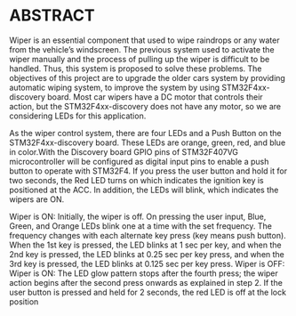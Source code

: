 # ABSTRACT

Wiper is an essential component that used to wipe raindrops or any water from the vehicle’s windscreen.
The previous system
used to activate the wiper manually and the process of pulling up the wiper is difficult to be handled. Thus, this system is
proposed to solve these problems. The objectives of this project are to upgrade the older cars system by providing automatic
wiping system, to improve the system by using STM32F4xx-discovery board. Most car wipers have a DC motor that controls their action, but the STM32F4xx-discovery does not have any motor, so we are considering LEDs for this application.

As the wiper control system, there are four LEDs and a Push Button on the STM32F4xx-discovery board. These LEDs are orange, green, red, and blue in color.With the Discovery board GPIO pins of STM32F407VG microcontroller will be configured as digital input pins to enable a push button to operate with STM32F4. If you press the user button and hold it for two seconds, the Red LED turns on which indicates the ignition key is positioned at the ACC. In addition, the LEDs will blink, which indicates the wipers are ON.

Wiper is ON: Initially, the wiper is off. On pressing the user input, Blue, Green, and Orange LEDs blink one at a time with the set frequency. The frequency changes with each alternate key press (key means push button). When the 1st key is pressed, the LED blinks at 1 sec per key, and when the 2nd key is pressed, the LED blinks at 0.25 sec per key press, and when the 3rd key is pressed, the LED blinks at 0.125 sec per key press. Wiper is OFF: Wiper is ON: The LED glow pattern stops after the fourth press; the wiper action begins after the second press onwards as explained in step 2. If the user button is pressed and held for 2 seconds, the red LED is off at the lock position
